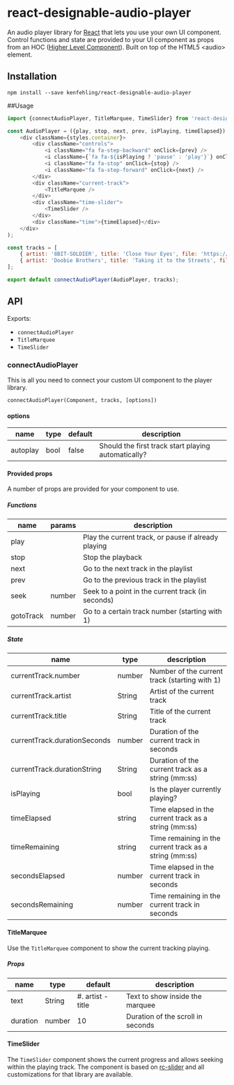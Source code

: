 react-designable-audio-player
==================

An audio player library for [React](https://facebook.github.io/react) that lets you use your own UI component.
Control functions and state are provided to your UI component as props from an HOC ([Higher Level Component](https://medium.com/@franleplant/react-higher-order-components-in-depth-cf9032ee6c3e#.d40k7bfb3)).
Built on top of the HTML5 &lt;audio&gt; element.

## Installation
```
npm install --save kenfehling/react-designable-audio-player
```

##Usage
```js
import {connectAudioPlayer, TitleMarquee, TimeSlider} from 'react-designable-audio-player';

const AudioPlayer = ({play, stop, next, prev, isPlaying, timeElapsed}) => (
    <div className={styles.container}>
        <div className="controls">
            <i className="fa fa-step-backward" onClick={prev} />
            <i className={`fa fa-${isPlaying ? 'pause' : 'play'}`} onClick={play} />
            <i className="fa fa-stop" onClick={stop} />
            <i className="fa fa-step-forward" onClick={next} />
        </div>
        <div className="current-track">
            <TitleMarquee />
        </div>
        <div className="time-slider">
            <TimeSlider />
        </div>
        <div className="time">{timeElapsed}</div>
    </div>
);

const tracks = [
    { artist: '8BIT-SOLDIER', title: 'Close Your Eyes', file: 'https://ia601209.us.archive.org/20/items/Chiptune_Songs_Archive/8BIT-SOLDIER/06%20Close%20Your%20Eyes.mp3' },
    { artist: 'Doobie Brothers', title: 'Taking it to the Streets', file: '/public/song2.mp3' },
];

export default connectAudioPlayer(AudioPlayer, tracks);
```

## API
Exports:
- `connectAudioPlayer`
- `TitleMarquee`
- `TimeSlider`

### connectAudioPlayer
This is all you need to connect your custom UI component to the player library.

`connectAudioPlayer(Component, tracks, [options])`

#### options
<table class="table table-bordered table-striped">
    <thead>
    <tr>
        <th>name</th>
        <th>type</th>
        <th>default</th>
        <th>description</th>
    </tr>
    </thead>
    <tbody>
        <tr>
          <td>autoplay</td>
          <td>bool</td>
          <td>false</td>
          <td>Should the first track start playing automatically?</td>
        </tr>
    </tbody>
</table>

#### Provided props

A number of props are provided for your component to use.

##### Functions
<table class="table table-bordered table-striped">
    <thead>
    <tr>
        <th>name</th>
        <th>params</th>
        <th>description</th>
    </tr>
    </thead>
    <tbody>
        <tr>
          <td>play</td>
          <td></td>
          <td>Play the current track, or pause if already playing</td>
        </tr>
        <tr>
          <td>stop</td>
          <td></td>
          <td>Stop the playback</td>
        </tr>
        <tr>
          <td>next</td>
          <td></td>
          <td>Go to the next track in the playlist</td>
        </tr>
        <tr>
          <td>prev</td>
          <td></td>
          <td>Go to the previous track in the playlist</td>
        </tr>
        <tr>
          <td>seek</td>
          <td>number</td>
          <td>Seek to a point in the current track (in seconds)</td>
        </tr>
        <tr>
          <td>gotoTrack</td>
          <td>number</td>
          <td>Go to a certain track number (starting with 1)</td>
        </tr>
    </tbody>
</table>

##### State
<table class="table table-bordered table-striped">
    <thead>
    <tr>
        <th>name</th>
        <th>type</th>
        <th>description</th>
    </tr>
    </thead>
    <tbody>
        <tr>
          <td>currentTrack.number</td>
          <td>number</td>
          <td>Number of the current track (starting with 1)</td>
        </tr>
        <tr>
          <td>currentTrack.artist</td>
          <td>String</td>
          <td>Artist of the current track</td>
        </tr>
        <tr>
          <td>currentTrack.title</td>
          <td>String</td>
          <td>Title of the current track</td>
        </tr>
        <tr>
          <td>currentTrack.durationSeconds</td>
          <td>number</td>
          <td>Duration of the current track in seconds</td>
        </tr>
        <tr>
          <td>currentTrack.durationString</td>
          <td>String</td>
          <td>Duration of the current track as a string (mm:ss)</td>
        </tr>
        <tr>
          <td>isPlaying</td>
          <td>bool</td>
          <td>Is the player currently playing?</td>
        </tr>
        <tr>
          <td>timeElapsed</td>
          <td>string</td>
          <td>Time elapsed in the current track as a string (mm:ss)</td>
        </tr>
        <tr>
          <td>timeRemaining</td>
          <td>string</td>
          <td>Time remaining in the current track as a string (mm:ss)</td>
        </tr>
        <tr>
          <td>secondsElapsed</td>
          <td>number</td>
          <td>Time elapsed in the current track in seconds</td>
        </tr>
        <tr>
          <td>secondsRemaining</td>
          <td>number</td>
          <td>Time remaining in the current track in seconds</td>
        </tr>
    </tbody>
</table>

#### TitleMarquee
Use the `TitleMarquee` component to show the current tracking playing.

##### Props
<table class="table table-bordered table-striped">
    <thead>
    <tr>
        <th>name</th>
        <th>type</th>
        <th>default</th>
        <th>description</th>
    </tr>
    </thead>
    <tbody>
        <tr>
          <td>text</td>
          <td>String</td>
          <td>#. artist - title</td>
          <td>Text to show inside the marquee</td>
        </tr>
        <tr>
          <td>duration</td>
          <td>number</td>
          <td>10</td>
          <td>Duration of the scroll in seconds</td>
        </tr>
    </tbody>
</table>

#### TimeSlider
The `TimeSlider` component shows the current progress and allows seeking within the playing track.
The component is based on [rc-slider](https://github.com/react-component/slider#rc-slider) and all customizations for that library are available.
